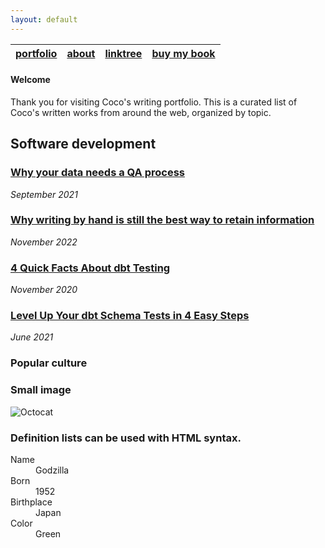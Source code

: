 ```yaml
---
layout: default
---
```


| [portfolio](/index.md) | [about](/about.md) | [linktree](https://linktr.ee/youcancallmecoco) | [buy my book](https://youcancallmecoco.gumroad.com/l/ifonlyacatcouldreadabook) |
|:--------------|:-------------------|:--------------|:--------------|

#### Welcome

Thank you for visiting Coco's writing portfolio. This is a curated list of Coco's written works from around the web, organized by topic. 

## Software development

### [Why your data needs a QA process](https://stackoverflow.blog/2021/09/13/why-your-data-needs-a-qa-process/)

_September 2021_

### [Why writing by hand is still the best way to retain information](https://stackoverflow.blog/2022/11/23/why-writing-by-hand-is-still-the-best-way-to-retain-information/)

_November 2022_

### [4 Quick Facts About dbt Testing](https://dev.to/corissa/4-quick-facts-about-dbt-testing-299o)

_November 2020_

### [Level Up Your dbt Schema Tests in 4 Easy Steps](https://dev.to/corissa/level-up-your-dbt-schema-tests-in-4-easy-steps-6k8)

_June 2021_ 

### Popular culture


### Small image

![Octocat](https://github.githubassets.com/images/icons/emoji/octocat.png)


### Definition lists can be used with HTML syntax.

<dl>
<dt>Name</dt>
<dd>Godzilla</dd>
<dt>Born</dt>
<dd>1952</dd>
<dt>Birthplace</dt>
<dd>Japan</dd>
<dt>Color</dt>
<dd>Green</dd>
</dl>
